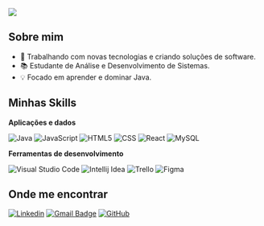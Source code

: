 ![](https://komarev.com/ghpvc/?username=saviotrindade)

## Sobre mim

 - 🔧 Trabalhando com novas tecnologias e criando soluções de software.
 - 📚 Estudante de Análise e Desenvolvimento de Sistemas.
 - 💡 Focado em aprender e dominar Java.

## Minhas Skills

**Aplicações e dados**

![Java](https://img.shields.io/badge/-Java-333333??style=flat&logo=openjdk&logoColor=orange)
![JavaScript](https://img.shields.io/badge/-JavaScript-333333?style=flat&logo=javascript)
![HTML5](https://img.shields.io/badge/-HTML5-333333?style=flat&logo=HTML5)
![CSS](https://img.shields.io/badge/-CSS-333333?style=flat&logo=CSS3&logoColor=1572B6)
![React](https://img.shields.io/badge/-React-333333?style=flat&logo=react)
![MySQL](https://img.shields.io/badge/-MongoDB-333333?style=flat&logo=mongodb)

**Ferramentas de desenvolvimento**

![Visual Studio Code](https://img.shields.io/badge/-Visual%20Studio%20Code-333333?style=flat&logo=visual-studio-code&logoColor=007ACC)
![Intellij Idea](https://img.shields.io/badge/Intellij%20Idea-333333?style=flat&logo=intellij-idea&logoColor=007ACC)
![Trello](https://img.shields.io/badge/-Trello-333333?style=flat&logo=trello&logoColor=007ACC)
![Figma](https://img.shields.io/badge/-Figma-333333?style=flat&logo=figma&logoColor=007ACC)


## Onde me encontrar

[![Linkedin](https://img.shields.io/badge/-Sávio%20Bandeira-blue?style=flat-square&logo=Linkedin&logoColor=white&link=https://www.linkedin.com/in/s%C3%A1vio-bandeira-79760620b/)](https://www.linkedin.com/in/s%C3%A1vio-bandeira-79760620b/)
[![Gmail Badge](https://img.shields.io/badge/-band.savio@gmail.com-006bed?style=flat-square&logo=Gmail&logoColor=white&link=mailto:band.savio@gmail.com)](mailto:band.savio@gmail.com)
[![GitHub](https://img.shields.io/github/followers/saviotrindade?label=follow&style=social)](https://github.com/saviotrindade)
